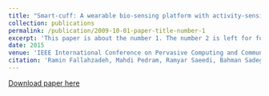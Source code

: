 ```yaml
---
title: "Smart-cuff: A wearable bio-sensing platform with activity-sensitive information quality assessment for monitoring ankle edema"
collection: publications
permalink: /publication/2009-10-01-paper-title-number-1
excerpt: 'This paper is about the number 1. The number 2 is left for future work.'
date: 2015
venue: 'IEEE International Conference on Pervasive Computing and Communication Workshops'
citation: 'Ramin Fallahzadeh, Mahdi Pedram, Ramyar Saeedi, Bahman Sadeghi, Michael Ong, Hassan Ghasemzadeh. (2015). &quot;Smart-cuff: A wearable bio-sensing platform with activity-sensitive information quality assessment for monitoring ankle edema.&quot; <i>IEEE International Conference on Pervasive Computing and Communication Workshops (PerCom Workshops)</i>. 1(1).'
---
```

[Download paper here](https://d1wqtxts1xzle7.cloudfront.net/38530126/07133994.pdf?1440125292=&response-content-disposition=inline%3B+filename%3DSmart_Cuff_A_Wearable_Bio_Sensing_Platfo.pdf&Expires=1607481067&Signature=Ak2~-k4kv8Isp8aGBkaoJP1-hJ5XATYf0pvjtSpjnc~EW1J3uuGgu90-RZ3xraxI8PYo8AemY~E3EeURTjV~-lRFy~l3pWQZvqgDrHlQs8C-617DWgXTgdZjb6zLqCfjUnPbW3YlRvBTraNwRH4D5gWYHAjBpm-IC7eIvtcdxS~BYSw1P~rCY-pnVrCBjDCHLrJHwa64UOt3EEZVw27Fgwv-uwpars2Z4o0AOupFVEGrf2ub825sRbx27iiQ8SA2wB3eMV5ZTuOalJOwTuMqYnjxDbcaCjwjGfFGyJouqujHf6vctCgWVJIVRHyZF1EexKvBDDvS49-uOAJi-TyzKg__&Key-Pair-Id=APKAJLOHF5GGSLRBV4ZA)